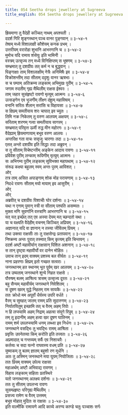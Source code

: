```yaml
---
title: 054 Seetha drops jewellery at Sugreeva
title_english: 054 Seetha drops jewellery at Sugreeva

---
```

<div class="audioEmbed"  caption="श्रीराम-हरिसीताराममूर्ति-घनपाठिभ्यां वचनम्" src="https://archive.org/download/Ramayana-recitation-Sriram-harisItArAmamUrti-Ghanapaati-v2/Kanda_3/Kanda_3_ARK-054-Bhushana_Prekshepanam_Lankaa_Praveshanam_Cha.mp3"></div>

ह्रियमाणा तु वैदेही कञ्चित् नाथम् अपश्यती ।  
ददर्श गिरि शृङ्गस्थान् पञ्च वानर पुङ्गवान् ॥ ३-५४-१  
तेषाम् मध्ये विशालाक्षी कौशेयम् कनक प्रभम् ।  
उत्तरीयम् वरारोहा शुभानि आभरणानि च ॥ ३-५४-२  
मुमोच यदि रामाय शंसेयुः इति भामिनी ।  
वस्त्रम् उत्सृज्य तन् मध्ये विनिक्षिप्तम् स भूषणम् ॥ ३-५४-३  
सम्भ्रमात् तु दशग्रीवः तत् कर्म न च बुद्ध्वान् ।  
पिङ्गाक्षाः ताम् विशालाक्षीम् नेत्रैः अनिमिषैः इव ॥ ३-५४-४  
विक्रोशन्तीम् तदा सीताम् ददृशुः वानर ऋषभाः ।  
स च पम्पाम् अतिक्रम्य लङ्काम् अभिमुखः पुरीम् ॥ ३-५४-५  
जगाम रुदतीम् गृह्य मैथिलीम् राक्षस ईश्वरः ।  
ताम् जहार सुसंहृष्टो रावणो मृत्युम् आत्मनः ॥ ३-५४-६  
उत्सङ्गेन एव भुजगीम् तीक्ष्ण दंष्ट्राम् महाविषाम् ।  
वनानि सरितः शैलान् सरांसि च विहायसा ॥ ३-५४-७  
स क्षिप्रम् समतीयाय शरः चापात् इव च्युतः ।  
तिमि नक्र निकेतम् तु वरुण आलयम् अक्षयम् ॥ ३-५४-८  
सरिताम् शरणम् गत्वा समतीयाय सागरम् ।  
सम्भ्रमात् परिवृत्त ऊर्मी रुद्ध मीन महोरगः ॥ ३-५४-९  
वैदेह्याम् ह्रियमाणायाम् बभूव वरुण आलयः ।  
अन्तरिक्ष गता वाचः ससृजुः चारणाः तदा ॥ ३-५४-१०  
एतत् अन्तो दशग्रीव इति सिद्धाः तदा अब्रुवन् ।  
स तु सीताम् विचेष्टन्तीम् अङ्केन आदाय रावणः ॥ ३-५४-११  
प्रविवेश पुरीम् लन्काम् रूपिणीम् मृत्युम् आत्मनः ।  
सः अभिगम्य पुरीम् लङ्काम् सुविभक्त महापथाम् ॥ ३-५४-१२  
संरूढ कक्ष्या बहुलम् स्वम् अन्तः पुरम् आविशत् ।  
ओर्  
तत्र ताम् असित अपाङ्गाम् शोक मोह परायणाम् ॥ ३-५४-१३  
निदधे रावणः सीताम् मयो मायाम् इव आसुरीम् ।  
ओर्  
ओर्  
अब्रवीत् च दशग्रीवः पिशाचीः घोर दर्शनाः ॥ ३-५४-१४  
यथा न एनाम् पुमान् स्त्री वा सीताम् पश्यति असम्मतः ।  
मुक्ता मणि सुवर्णानि वस्त्राणि आभरणानि च ॥ ३-५४-१५  
यत् यत् इच्छेत् तत् एव अस्या देयम् मत् च्छन्दतो यथा ।  
या च वक्ष्यति वैदेहीम् वचनम् किञ्चित् अप्रियम् ॥ ३-५४-१६  
अज्ञानात् यदि वा ज्ञानान् न तस्या जीवितम् प्रियम् ।  
तथा उक्त्वा राक्षसीः ताः तु राक्षसेन्द्रः प्रतापवान् ॥ ३-५४-१७  
निष्क्रम्य अन्तः पुरात् तस्मात् किम् कृत्यम् इति चिन्तयन् ।  
ददर्श अष्टौ महावीर्यान् राक्षसान् पिशित अशनान् ॥ ३-५४-१८  
स तान् दृष्ट्वा महावीर्यो वर दानेन मोहितः ।  
उवाच तान् इदम् वाक्यम् प्रशस्य बल वीर्यतः ॥ ३-५४-१९  
नाना प्रहरणाः क्षिप्रम् इतो गच्छत सत्वराः ।  
जनस्थानम् हत स्थानम् भूत पूर्वम् खर आलयम् ॥ ३-५४-२०  
तत्र उष्यताम् जनस्थाने शून्ये निहत राक्षसे ।  
पौरुषम् बलम् आश्रित्य त्रासम् उत्सृज्य दूरतः ॥ ३-५४-२१  
बहु सैन्यम् महावीर्यम् जनस्थाने निवेशितम् ।  
स दूषण खरम् युद्धे निहतम् राम सायकैः ॥ ३-५४-२२  
ततः क्रोधो मम अपूर्वो धैर्यस्य उपरि वर्धते ।  
वैरम् च सुमहत् जातम् रामम् प्रति सुदारुणम् ॥ ३-५४-२३  
निर्यातयितुम् इच्छामि तत् च वैरम् अहम् रिपोः ।  
न हि लप्स्यामि अहम् निद्राम् अहत्वा संयुगे रिपुम् ॥ ३-५४-२४  
तम् तु इदानीम् अहम् हत्वा खर दूषण घातिनम् ।  
रामम् शर्म उपलप्स्यामि धनम् लब्ध्वा इव निर्धनः ॥ ३-५४-२५  
जनस्थाने वसद्भिः तु भवद्भिः रामम् आश्रिता ।  
प्रवृत्तिः उपनेतव्या किम् करोति इति तत्त्वतः ॥ ३-५४-२६  
अप्रमादात् च गन्तव्यम् सर्वैः एव निशाचरैः ।  
कर्तव्यः च सदा यत्नो राघवस्य वधम् प्रति ॥ ३-५४-२७  
युष्माकम् तु बलम् ज्ञातम् बहुशो रण मूर्धनि ।  
अतः तु अस्मिन् जनस्थाने मया यूयम् नियोजिताः ॥ ३-५४-२८  
ततः प्रियम् वाक्यम् उपेत्य राक्षसा  
महाअर्थम् अष्टौ अभिवाद्य रावणम् ।  
विहाय लङ्काम् सहिताः प्रतस्थिरे  
यतो जनस्थानम् अलक्ष्य दर्शनाः ॥ ३-५४-२९  
ततः तु सीताम् उपलभ्य रावणः  
सुसम्प्रहृष्टः परिगृह्य मैथिलीम् ।  
प्रसज्य रामेण च वैरम् उत्तमम्  
बभूव मोहात् मुदितः स राक्षसः ॥ ३-५४-३०  
इति वाल्मीकि रामायणे आदि काव्ये अरण्य काण्डे चतुः पञ्चाशः सर्गः